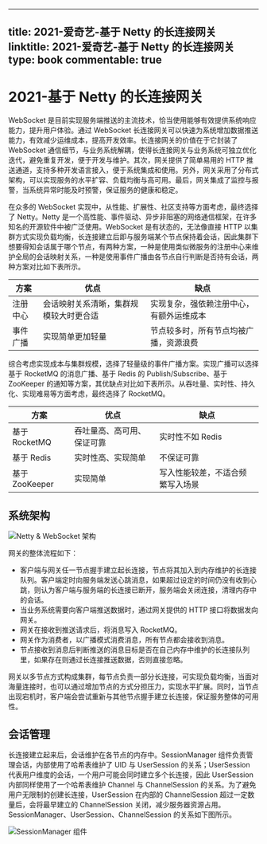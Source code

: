 
---
title: 2021-爱奇艺-基于 Netty 的长连接网关
linktitle: 2021-爱奇艺-基于 Netty 的长连接网关
type: book
commentable: true
---

# 2021-基于 Netty 的长连接网关

WebSocket 是目前实现服务端推送的主流技术，恰当使用能够有效提供系统响应能力，提升用户体验。通过 WebSocket 长连接网关可以快速为系统增加数据推送能力，有效减少运维成本，提高开发效率。长连接网关的价值在于它封装了 WebSocket 通信细节，与业务系统解耦，使得长连接网关与业务系统可独立优化迭代，避免重复开发，便于开发与维护。其次，网关提供了简单易用的 HTTP 推送通道，支持多种开发语言接入，便于系统集成和使用。另外，网关采用了分布式架构，可以实现服务的水平扩容、负载均衡与高可用。最后，网关集成了监控与报警，当系统异常时能及时预警，保证服务的健康和稳定。

在众多的 WebSocket 实现中，从性能、扩展性、社区支持等方面考虑，最终选择了 Netty。Netty 是一个高性能、事件驱动、异步非阻塞的网络通信框架，在许多知名的开源软件中被广泛使用。WebSocket 是有状态的，无法像直接 HTTP 以集群方式实现负载均衡，长连接建立后即与服务端某个节点保持着会话，因此集群下想要得知会话属于哪个节点，有两种方案，一种是使用类似微服务的注册中心来维护全局的会话映射关系，一种是使用事件广播由各节点自行判断是否持有会话，两种方案对比如下表所示。

| 方案     | 优点                                   | 缺点                                     |
| -------- | -------------------------------------- | ---------------------------------------- |
| 注册中心 | 会话映射关系清晰，集群规模较大时更合适 | 实现复杂，强依赖注册中心，有额外运维成本 |
| 事件广播 | 实现简单更加轻量                       | 节点较多时，所有节点均被广播，资源浪费   |

综合考虑实现成本与集群规模，选择了轻量级的事件广播方案。实现广播可以选择基于 RocketMQ 的消息广播、基于 Redis 的 Publish/Subscribe、基于 ZooKeeper 的通知等方案，其优缺点对比如下表所示。从吞吐量、实时性、持久化、实现难易等方面考虑，最终选择了 RocketMQ。

| 方案           | 优点                       | 缺点                             |
| -------------- | -------------------------- | -------------------------------- |
| 基于 RocketMQ  | 吞吐量高、高可用、保证可靠 | 实时性不如 Redis                 |
| 基于 Redis     | 实时性高、实现简单         | 不保证可靠                       |
| 基于 ZooKeeper | 实现简单                   | 写入性能较差，不适合频繁写入场景 |

## 系统架构

![Netty & WebSocket 架构](https://img.imgdb.cn/item/6051b557524f85ce299b8bce.jpg)

网关的整体流程如下：

- 客户端与网关任一节点握手建立起长连接，节点将其加入到内存维护的长连接队列。客户端定时向服务端发送心跳消息，如果超过设定的时间仍没有收到心跳，则认为客户端与服务端的长连接已断开，服务端会关闭连接，清理内存中的会话。
- 当业务系统需要向客户端推送数据时，通过网关提供的 HTTP 接口将数据发向网关。
- 网关在接收到推送请求后，将消息写入 RocketMQ。
- 网关作为消费者，以广播模式消费消息，所有节点都会接收到消息。
- 节点接收到消息后判断推送的消息目标是否在自己内存中维护的长连接队列里，如果存在则通过长连接推送数据，否则直接忽略。

网关以多节点方式构成集群，每节点负责一部分长连接，可实现负载均衡，当面对海量连接时，也可以通过增加节点的方式分担压力，实现水平扩展。同时，当节点出现宕机时，客户端会尝试重新与其他节点握手建立长连接，保证服务整体的可用性。

## 会话管理

长连接建立起来后，会话维护在各节点的内存中。SessionManager 组件负责管理会话，内部使用了哈希表维护了 UID 与 UserSession 的关系；UserSession 代表用户维度的会话，一个用户可能会同时建立多个长连接，因此 UserSession 内部同样使用了一个哈希表维护 Channel 与 ChannelSession 的关系。为了避免用户无限制的创建长连接，UserSession 在内部的 ChannelSession 超过一定数量后，会将最早建立的 ChannelSession 关闭，减少服务器资源占用。SessionManager、UserSession、ChannelSession 的关系如下图所示。

![SessionManager 组件](https://img.imgdb.cn/item/6051b608524f85ce299bf4a7.jpg)

    